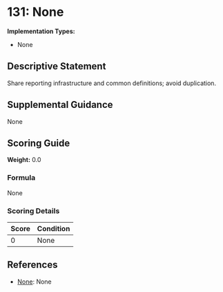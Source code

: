 # 131: None

**Implementation Types:**
- None

## Descriptive Statement

Share reporting infrastructure and common definitions; avoid duplication.

## Supplemental Guidance

None

## Scoring Guide

**Weight:** 0.0

### Formula

None

### Scoring Details

| Score | Condition |
| ----- | --------- |
| 0 | None |

## References

- [None](None): None

